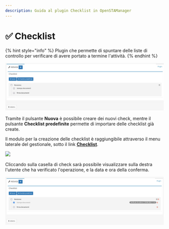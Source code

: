 ```yaml
---
description: Guida al plugin Checklist in OpenSTAManager
---
```


# ✅ Checklist

{% hint style="info" %}
Plugin che permette di spuntare delle liste di controllo per verificare di avere portato a termine l'attività.
{% endhint %}

![](<../../../.gitbook/assets/image (29) (1) (1) (1) (1) (1).png>)

Tramite il pulsante **Nuova** è possibile creare dei nuovi check, mentre il pulsante **Checklist predefinite** permette di importare delle checklist già create.

Il modulo per la creazione delle checklist è raggiungibile attraverso il menu laterale del gestionale, sotto il link [**Checklist**](../../strumenti/checklists.md).

![](https://firebasestorage.googleapis.com/v0/b/gitbook-x-prod.appspot.com/o/spaces%2F-LZJeLg23eVDvrCv74U7-887967055%2Fuploads%2F28LhTN3jsGaaEz1JwKMQ%2Ffile.png?alt=media)

Cliccando sulla casella di check sarà possibile visualizzare sulla destra l'utente che ha verificato l'operazione, e la data e ora della conferma.

![](<../../../.gitbook/assets/image (41) (1).png>)
